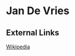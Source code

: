 # Jan De Vries
## External Links
[Wikipedia](https://en.wikipedia.org/wiki/Jan-de-Vries-(philologist))